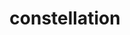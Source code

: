 ---
title: "constellation"
hashtag: "constellation"
related:
  - _hashtags/asterism.md
tags:
  - Astronomy
  - Sky
---